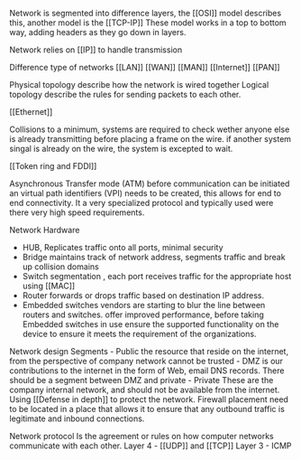 Network is segmented into difference layers, the [[OSI]] model describes this, another model is the [[TCP-IP]] These model works in a top to bottom way, adding headers as they go down in layers. 

Network relies on [[IP]] to handle transmission 




Difference type of networks 
	[[LAN]]
	[[WAN]]
	[[MAN]]
	[[Internet]]
	[[PAN]]

Physical topology describe how the network is wired together 
Logical topology describe the rules for sending packets to each other. 

[[Ethernet]]

Collisions to a minimum, systems are required to check wether anyone else is already transmitting before placing a frame on the wire. if another system singal is already on the wire, the system is excepted to wait. 

[[Token ring and FDDI]]

Asynchronous Transfer mode (ATM) before communication can be initiated an virtual path identifiers (VPI) needs to be created, this allows for end to end connectivity. It a very specialized protocol and typically used were there very high speed requirements. 
	
Network Hardware
 -	HUB, Replicates traffic onto all ports, minimal security
 -	Bridge maintains track of network address, segments traffic and break up collision domains 
 -	Switch segmentation , each port receives traffic for the appropriate host using [[MAC]]
 -	Router forwards or drops traffic based on destination IP address. 
 -	Embedded switches vendors are starting to blur the line between routers and switches. offer improved performance, before taking Embedded switches in use ensure the supported functionality on the device to ensure it meets the requirement of the organizations. 

Network design
	Segments 
		-	Public the resource that reside on the internet, from the perspective of company network cannot be trusted 
		-	DMZ is our contributions to the internet in the form of Web, email DNS records. There should be a segment between DMZ and private
		-	Private These are the company internal network, and should not be available from the internet. 
	Using [[Defense in depth]] to protect the network. 
	Firewall placement need to be located in a place that allows it to ensure that any outbound traffic is legitimate and inbound connections.
	
	
Network protocol 
	Is the agreement or rules on how computer networks communicate with each other. 
	Layer 4 
		- [[UDP]] and [[TCP]] 
	Layer 3 
		- ICMP 